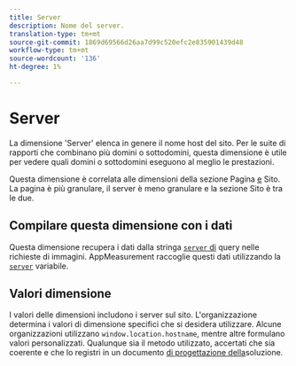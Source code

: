 ```yaml
---
title: Server
description: Nome del server.
translation-type: tm+mt
source-git-commit: 1869d69566d26aa7d99c520efc2e835901439d48
workflow-type: tm+mt
source-wordcount: '136'
ht-degree: 1%

---
```



# Server

La dimensione &#39;Server&#39; elenca in genere il nome host del sito. Per le suite di rapporti che combinano più domini o sottodomini, questa dimensione è utile per vedere quali domini o sottodomini eseguono al meglio le prestazioni.

Questa dimensione è correlata alle dimensioni della sezione [](page.md) Pagina [e](site-section.md) Sito. La pagina è più granulare, il server è meno granulare e la sezione Sito è tra le due.

## Compilare questa dimensione con i dati

Questa dimensione recupera i dati dalla stringa [`server` di](/help/implement/validate/query-parameters.md) query nelle richieste di immagini. AppMeasurement raccoglie questi dati utilizzando la [`server`](/help/implement/vars/page-vars/server.md) variabile.

## Valori dimensione

I valori delle dimensioni includono i server sul sito. L&#39;organizzazione determina i valori di dimensione specifici che si desidera utilizzare. Alcune organizzazioni utilizzano `window.location.hostname`, mentre altre formulano valori personalizzati. Qualunque sia il metodo utilizzato, accertati che sia coerente e che lo registri in un documento [di progettazione della](/help/implement/prepare/solution-design.md)soluzione.

